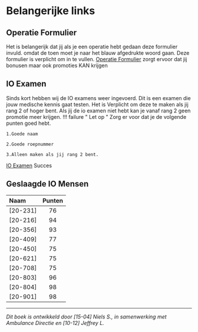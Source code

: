 # Belangerijke links

## Operatie Formulier
Het is belangerijk dat jij als je een operatie hebt gedaan deze formulier invuld. omdat de toen moet je naar het blauw afgedrukte woord gaan. Deze formulier is verplicht om in te vullen. 
[Operatie Formulier][example] zorgt ervoor dat jij bonusen maar ook promoties KAN krijgen

  [example]: https://forms.gle/nGZwYHuwXyBSnxpx9 "Formulier"

## IO Examen
Sinds kort hebben wij de IO examens weer ingevoerd.
Dit is een examen die jouw medische kennis gaat testen.
Het is Verplicht om deze te maken als jij rang 2 of hoger bent.
Als jij de io examen niet hebt kan je vanaf rang 2 geen promotie meer krijgen.
!!! failure " Let op "
    Zorg er voor dat je de volgende punten goed hebt. 

    1.Goede naam 

    2.Goede roepnummer

    3.Alleen maken als jij rang 2 bent. 
[IO Examen][example] Succes

  [example]: https://forms.gle/Ej4sWkTFZZd2QiDa6 "Examen"

    
## Geslaagde IO Mensen
| Naam | Punten |
|:--------------------|:---------------:|
| [20-231] | 76 |
| [20-216] | 94 |
| [20-356] | 93 |
| [20-409] | 77 |
| [20-450] | 75 |
| [20-621] | 75 |
| [20-708] | 75 |
| [20-803] | 96 |
| [20-804] | 98 |
| [20-901] | 98 |


---------------------

*Dit boek is ontwikkeld door [15-04] Niels S., in samenwerking met Ambulance Directie en [10-12] Jeffrey L.*